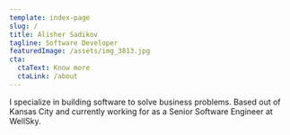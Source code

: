 ```yaml
---
template: index-page
slug: /
title: Alisher Sadikov
tagline: Software Developer
featuredImage: /assets/img_3813.jpg
cta:
  ctaText: Know more
  ctaLink: /about
---
```

I﻿ specialize in building software to solve business problems. Based out of Kansas City and currently working for as a Senior Software Engineer at WellSky.